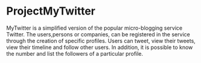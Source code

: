 # ProjectMyTwitter
MyTwitter is a simplified version of the popular micro-blogging service Twitter. The users,persons or companies, can be registered in the service through the creation of specific profiles. Users can tweet, view their tweets, view their timeline and follow other users. In addition, it is possible to know the number and list the followers of a particular profile.
